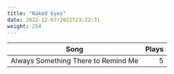 ```yaml
---
title: "Naked Eyes"
date: 2022-12-07/2022T23:22:31
weight: 254
---
```




 Song | Plays 
----- | -----:
Always Something There to Remind Me | 5
